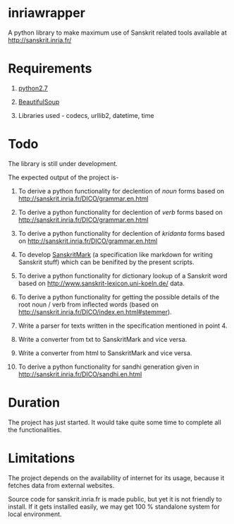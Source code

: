 # inriawrapper

A python library to make maximum use of Sanskrit related tools available at http://sanskrit.inria.fr/

# Requirements

1. [python2.7](https://www.python.org/)

2. [BeautifulSoup](http://www.crummy.com/software/BeautifulSoup/)

3. Libraries used - codecs, urllib2, datetime, time

# Todo

The library is still under development.

The expected output of the project is-

1. To derive a python functionality for declention of *noun* forms based on http://sanskrit.inria.fr/DICO/grammar.en.html

2. To derive a python functionality for declention of *verb* forms based on http://sanskrit.inria.fr/DICO/grammar.en.html

3. To derive a python functionality for declention of *kridanta* forms based on http://sanskrit.inria.fr/DICO/grammar.en.html

4. To develop [SanskritMark](https://github.com/drdhaval2785/inriawrapper/blob/master/SanskritMark.md) (a specification like markdown for writing Sanskrit stuff) which can be benifited by the present scripts.

5. To derive a python functionality for dictionary lookup of a Sanskrit word based on http://www.sanskrit-lexicon.uni-koeln.de/ data.

6. To derive a python functionality for getting the possible details of the root noun / verb from inflected words (based on http://sanskrit.inria.fr/DICO/index.en.html#stemmer).

7. Write a parser for texts written in the specification mentioned in point 4.

8. Write a converter from txt to SanskritMark and vice versa.

9. Write a converter from html to SanskritMark and vice versa.

10. To derive a python functionality for sandhi generation given in http://sanskrit.inria.fr/DICO/sandhi.en.html


# Duration

The project has just started. It would take quite some time to complete all the functionalities.

# Limitations

The project depends on the availability of internet for its usage, because it fetches data from external websites.

Source code for sanskrit.inria.fr is made public, but yet it is not friendly to install. If it gets installed easily, we may get 100 % standalone system for local environment.
